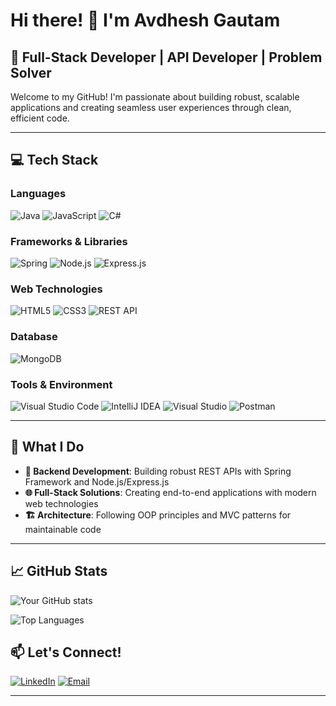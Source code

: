 # Hi there! 👋 I'm Avdhesh Gautam

## 🚀 Full-Stack Developer | API Developer | Problem Solver

Welcome to my GitHub! I'm passionate about building robust, scalable applications and creating seamless user experiences through clean, efficient code.

---

## 💻 Tech Stack

### **Languages**
![Java](https://img.shields.io/badge/Java-ED8B00?style=for-the-badge&logo=openjdk&logoColor=white)
![JavaScript](https://img.shields.io/badge/JavaScript-F7DF1E?style=for-the-badge&logo=javascript&logoColor=black)
![C#](https://img.shields.io/badge/C%23-239120?style=for-the-badge&logo=c-sharp&logoColor=white)

### **Frameworks & Libraries**
![Spring](https://img.shields.io/badge/Spring-6DB33F?style=for-the-badge&logo=spring&logoColor=white)
![Node.js](https://img.shields.io/badge/Node.js-43853D?style=for-the-badge&logo=node.js&logoColor=white)
![Express.js](https://img.shields.io/badge/Express.js-404D59?style=for-the-badge)

### **Web Technologies**
![HTML5](https://img.shields.io/badge/HTML5-E34F26?style=for-the-badge&logo=html5&logoColor=white)
![CSS3](https://img.shields.io/badge/CSS3-1572B6?style=for-the-badge&logo=css3&logoColor=white)
![REST API](https://img.shields.io/badge/REST-02569B?style=for-the-badge&logo=rest&logoColor=white)

### **Database**
![MongoDB](https://img.shields.io/badge/MongoDB-4EA94B?style=for-the-badge&logo=mongodb&logoColor=white)

### **Tools & Environment**
![Visual Studio Code](https://img.shields.io/badge/Visual%20Studio%20Code-0078d7.svg?style=for-the-badge&logo=visual-studio-code&logoColor=white)
![IntelliJ IDEA](https://img.shields.io/badge/IntelliJIDEA-000000.svg?style=for-the-badge&logo=intellij-idea&logoColor=white)
![Visual Studio](https://img.shields.io/badge/Visual%20Studio-5C2D91.svg?style=for-the-badge&logo=visual-studio&logoColor=white)
![Postman](https://img.shields.io/badge/Postman-FF6C37?style=for-the-badge&logo=postman&logoColor=white)

---

## 🎯 What I Do

- **🔧 Backend Development**: Building robust REST APIs with Spring Framework and Node.js/Express.js
- **🌐 Full-Stack Solutions**: Creating end-to-end applications with modern web technologies
- **🏗️ Architecture**: Following OOP principles and MVC patterns for maintainable code

---

## 📈 GitHub Stats

![Your GitHub stats](https://github-readme-stats.vercel.app/api?username=yourusername&show_icons=true&theme=radical)

![Top Languages](https://github-readme-stats.vercel.app/api/top-langs/?username=yourusername&layout=compact&theme=radical)


## 📫 Let's Connect!

[![LinkedIn](https://img.shields.io/badge/LinkedIn-0077B5?style=for-the-badge&logo=linkedin&logoColor=white)]([your-linkedin-url](https://www.linkedin.com/in/avduesh-gautam/))
[![Email](https://img.shields.io/badge/Email-D14836?style=for-the-badge&logo=gmail&logoColor=white)](mailto:avdheshg.dev@gmail.com)

---
